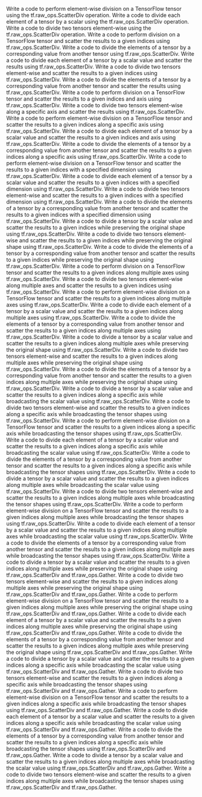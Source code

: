 Write a code to perform element-wise division on a TensorFlow tensor using the tf.raw_ops.ScatterDiv operation.
Write a code to divide each element of a tensor by a scalar using the tf.raw_ops.ScatterDiv operation.
Write a code to divide two tensors element-wise using the tf.raw_ops.ScatterDiv operation.
Write a code to perform division on a TensorFlow tensor and scatter the results to a given indices using tf.raw_ops.ScatterDiv.
Write a code to divide the elements of a tensor by a corresponding value from another tensor using tf.raw_ops.ScatterDiv.
Write a code to divide each element of a tensor by a scalar value and scatter the results using tf.raw_ops.ScatterDiv.
Write a code to divide two tensors element-wise and scatter the results to a given indices using tf.raw_ops.ScatterDiv.
Write a code to divide the elements of a tensor by a corresponding value from another tensor and scatter the results using tf.raw_ops.ScatterDiv.
Write a code to perform division on a TensorFlow tensor and scatter the results to a given indices and axis using tf.raw_ops.ScatterDiv.
Write a code to divide two tensors element-wise along a specific axis and scatter the results using tf.raw_ops.ScatterDiv.
Write a code to perform element-wise division on a TensorFlow tensor and scatter the results to a given indices along a specific axis using tf.raw_ops.ScatterDiv.
Write a code to divide each element of a tensor by a scalar value and scatter the results to a given indices and axis using tf.raw_ops.ScatterDiv.
Write a code to divide the elements of a tensor by a corresponding value from another tensor and scatter the results to a given indices along a specific axis using tf.raw_ops.ScatterDiv.
Write a code to perform element-wise division on a TensorFlow tensor and scatter the results to a given indices with a specified dimension using tf.raw_ops.ScatterDiv.
Write a code to divide each element of a tensor by a scalar value and scatter the results to a given indices with a specified dimension using tf.raw_ops.ScatterDiv.
Write a code to divide two tensors element-wise and scatter the results to a given indices with a specified dimension using tf.raw_ops.ScatterDiv.
Write a code to divide the elements of a tensor by a corresponding value from another tensor and scatter the results to a given indices with a specified dimension using tf.raw_ops.ScatterDiv.
Write a code to divide a tensor by a scalar value and scatter the results to a given indices while preserving the original shape using tf.raw_ops.ScatterDiv.
Write a code to divide two tensors element-wise and scatter the results to a given indices while preserving the original shape using tf.raw_ops.ScatterDiv.
Write a code to divide the elements of a tensor by a corresponding value from another tensor and scatter the results to a given indices while preserving the original shape using tf.raw_ops.ScatterDiv.
Write a code to perform division on a TensorFlow tensor and scatter the results to a given indices along multiple axes using tf.raw_ops.ScatterDiv.
Write a code to divide two tensors element-wise along multiple axes and scatter the results to a given indices using tf.raw_ops.ScatterDiv.
Write a code to perform element-wise division on a TensorFlow tensor and scatter the results to a given indices along multiple axes using tf.raw_ops.ScatterDiv.
Write a code to divide each element of a tensor by a scalar value and scatter the results to a given indices along multiple axes using tf.raw_ops.ScatterDiv.
Write a code to divide the elements of a tensor by a corresponding value from another tensor and scatter the results to a given indices along multiple axes using tf.raw_ops.ScatterDiv.
Write a code to divide a tensor by a scalar value and scatter the results to a given indices along multiple axes while preserving the original shape using tf.raw_ops.ScatterDiv.
Write a code to divide two tensors element-wise and scatter the results to a given indices along multiple axes while preserving the original shape using tf.raw_ops.ScatterDiv.
Write a code to divide the elements of a tensor by a corresponding value from another tensor and scatter the results to a given indices along multiple axes while preserving the original shape using tf.raw_ops.ScatterDiv.
Write a code to divide a tensor by a scalar value and scatter the results to a given indices along a specific axis while broadcasting the scalar value using tf.raw_ops.ScatterDiv.
Write a code to divide two tensors element-wise and scatter the results to a given indices along a specific axis while broadcasting the tensor shapes using tf.raw_ops.ScatterDiv.
Write a code to perform element-wise division on a TensorFlow tensor and scatter the results to a given indices along a specific axis while broadcasting the tensor shapes using tf.raw_ops.ScatterDiv.
Write a code to divide each element of a tensor by a scalar value and scatter the results to a given indices along a specific axis while broadcasting the scalar value using tf.raw_ops.ScatterDiv.
Write a code to divide the elements of a tensor by a corresponding value from another tensor and scatter the results to a given indices along a specific axis while broadcasting the tensor shapes using tf.raw_ops.ScatterDiv.
Write a code to divide a tensor by a scalar value and scatter the results to a given indices along multiple axes while broadcasting the scalar value using tf.raw_ops.ScatterDiv.
Write a code to divide two tensors element-wise and scatter the results to a given indices along multiple axes while broadcasting the tensor shapes using tf.raw_ops.ScatterDiv.
Write a code to perform element-wise division on a TensorFlow tensor and scatter the results to a given indices along multiple axes while broadcasting the tensor shapes using tf.raw_ops.ScatterDiv.
Write a code to divide each element of a tensor by a scalar value and scatter the results to a given indices along multiple axes while broadcasting the scalar value using tf.raw_ops.ScatterDiv.
Write a code to divide the elements of a tensor by a corresponding value from another tensor and scatter the results to a given indices along multiple axes while broadcasting the tensor shapes using tf.raw_ops.ScatterDiv.
Write a code to divide a tensor by a scalar value and scatter the results to a given indices along multiple axes while preserving the original shape using tf.raw_ops.ScatterDiv and tf.raw_ops.Gather.
Write a code to divide two tensors element-wise and scatter the results to a given indices along multiple axes while preserving the original shape using tf.raw_ops.ScatterDiv and tf.raw_ops.Gather.
Write a code to perform element-wise division on a TensorFlow tensor and scatter the results to a given indices along multiple axes while preserving the original shape using tf.raw_ops.ScatterDiv and tf.raw_ops.Gather.
Write a code to divide each element of a tensor by a scalar value and scatter the results to a given indices along multiple axes while preserving the original shape using tf.raw_ops.ScatterDiv and tf.raw_ops.Gather.
Write a code to divide the elements of a tensor by a corresponding value from another tensor and scatter the results to a given indices along multiple axes while preserving the original shape using tf.raw_ops.ScatterDiv and tf.raw_ops.Gather.
Write a code to divide a tensor by a scalar value and scatter the results to a given indices along a specific axis while broadcasting the scalar value using tf.raw_ops.ScatterDiv and tf.raw_ops.Gather.
Write a code to divide two tensors element-wise and scatter the results to a given indices along a specific axis while broadcasting the tensor shapes using tf.raw_ops.ScatterDiv and tf.raw_ops.Gather.
Write a code to perform element-wise division on a TensorFlow tensor and scatter the results to a given indices along a specific axis while broadcasting the tensor shapes using tf.raw_ops.ScatterDiv and tf.raw_ops.Gather.
Write a code to divide each element of a tensor by a scalar value and scatter the results to a given indices along a specific axis while broadcasting the scalar value using tf.raw_ops.ScatterDiv and tf.raw_ops.Gather.
Write a code to divide the elements of a tensor by a corresponding value from another tensor and scatter the results to a given indices along a specific axis while broadcasting the tensor shapes using tf.raw_ops.ScatterDiv and tf.raw_ops.Gather.
Write a code to divide a tensor by a scalar value and scatter the results to a given indices along multiple axes while broadcasting the scalar value using tf.raw_ops.ScatterDiv and tf.raw_ops.Gather.
Write a code to divide two tensors element-wise and scatter the results to a given indices along multiple axes while broadcasting the tensor shapes using tf.raw_ops.ScatterDiv and tf.raw_ops.Gather.